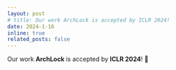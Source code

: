 ```yaml
---
layout: post
# title: Our work ArchLock is accepted by ICLR 2024!
date: 2024-1-16
inline: true
related_posts: false
---
```


Our work **ArchLock** is accepted by **ICLR 2024**! 🎉

